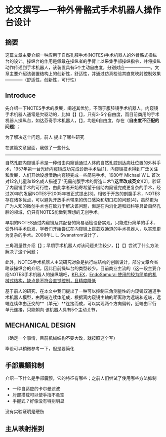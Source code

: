 # 论文撰写—一种外骨骼式手术机器人操作台设计

## 摘要

这篇文章主要介绍一种应用于自然孔腔手术(NOTES)手术机器人的外骨骼式操纵台的设计。操纵台的作用是佩戴在操纵者的手臂上以采集手部操纵指令，并将操纵动作传递到手术机器人，该装置具有5个主动自由度，分别对应——————。文章主要介绍该装置结构上的创新性，舒适性，并通过仿真检验其直觉映射控制效果————（舒适性，创新性，可行性）



## Introduce

先介绍一下NOTES手术的发展，阐述其优势，不同于腹腔镜手术机器人，内窥镜手术机器人通常是欠驱动的，比如【】【】，只有3-5个自由度，而目前商用的手术机器人操纵台，如达芬奇手术机器人，【】，均是6自由度，存在（**自由度不匹配的问题**）；

为了解决这个问题，前人 提出了哪些研究

在这篇文章里面，我做了一些什么



_____

自然孔腔内窥镜手术是一种借由内窥镜通过人体的自然孔腔到达病灶位置的外科手术，1957年第一台光纤内窥镜成功完成诊断手术后[1]，内窥镜技术得到广泛关注和发展，人们开始设想借助内窥镜完成一些简易手术，1980年  Michael W.L. 首次对12名儿童和19名成人描述了“无需剖腹手术的胃造口术”(**这里改成英文**)[2]，验证了内窥镜手术的可行性，由此学者开始寄希望于借助内窥镜完成更复杂的手术，经过20年的发展NOTES于2005年被正式提出[3]。相较于开放的剖腹手术，NOTES存在诸多优点，可以避免开放手术带来的伤口感染和切口疝的问题[4]，虽然更为广为人知的微创手术也在致力于解决该问题，但是在内消化道和妇科等具备自然孔腔的领域，仍只有NOTES能做到理想的无创手术。

早期的NOTES通过内窥镜及其配备的简易活检设备实现，只能进行简单的手术，受外科手术启发，学者们开始尝试在内窥镜上搭载双通道的手术机器人，以实现更为复杂的手术。2008年L. L. Swanstrom设计了，

三角测量性介绍【】；早期手术机器人对该问题关注较少，【】【】尝试了什么方法解决了这个问题；

此外，NOTES手术机器人主流研究对象是执行端结构的创新设计，部分文章会省略该操纵台的介绍，因此目前操纵台的类型较少。目前商业主流的（这一段主要介绍NOTES手术机器人的操纵端吧，[KFLEX](https://onlinelibrary.wiley.com/doi/abs/10.1002/rcs.2078)，[EndoSamurai 使用的较为简单的机械式结构，缺点是不符合直觉控制，且精度降低](https://link.springer.com/article/10.1007/s00464-012-2173-z)

基于前人的研究，在本文中我们提出了一种可以控制三角测量性的内窥镜双通道手术机器人模型，由两端连续体组成，根据离内窥镜主轴的距离称为远端和近端，远端连续体由正交的**（单元）**连接而成，可以实现两个方向偏转，近端由平行单元连接，只能朝向 该机器人具有5个主动关节，









##  MECHANICAL DESIGN

（确定一个事情，目前机械结构不要大改，就按照这个写）

毕设可以稍微参考一下，但是要简化





## 手部震颤抑制

介绍一下什么是手部震颤，它的特征有哪些；之前人们尝试了使用哪些方法抑制

* 一种自适应的卡尔曼滤波
* 肘部搭载可以使手指不悬空
* 手握式？好像没有特别明显

没有实验证明是硬伤



## 主从映射推到







